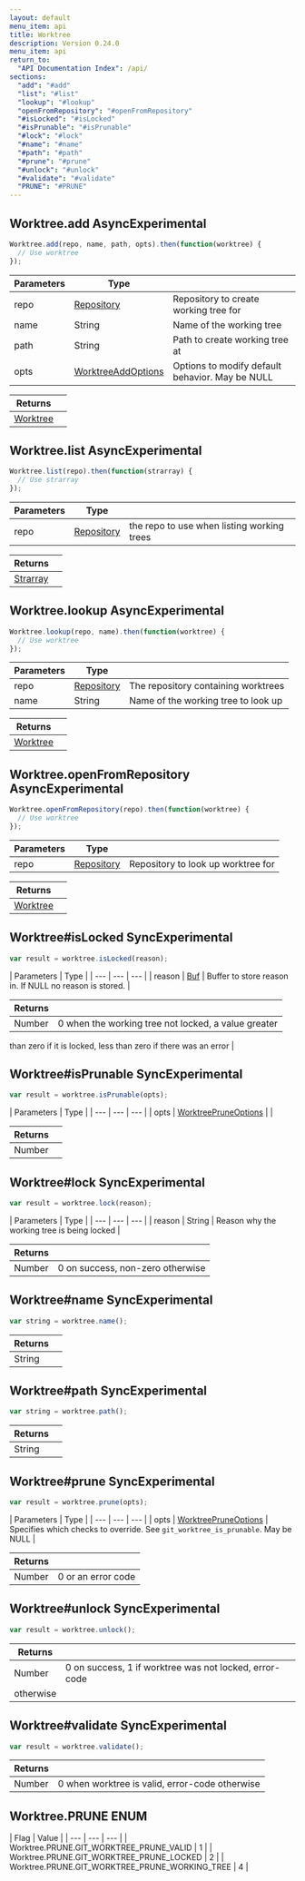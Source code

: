 ```yaml
---
layout: default
menu_item: api
title: Worktree
description: Version 0.24.0
menu_item: api
return_to:
  "API Documentation Index": /api/
sections:
  "add": "#add"
  "list": "#list"
  "lookup": "#lookup"
  "openFromRepository": "#openFromRepository"
  "#isLocked": "#isLocked"
  "#isPrunable": "#isPrunable"
  "#lock": "#lock"
  "#name": "#name"
  "#path": "#path"
  "#prune": "#prune"
  "#unlock": "#unlock"
  "#validate": "#validate"
  "PRUNE": "#PRUNE"
---
```


## <a name="add"></a><span>Worktree.</span>add <span class="tags"><span class="async">Async</span><span class="experimental">Experimental</span></span>

```js
Worktree.add(repo, name, path, opts).then(function(worktree) {
  // Use worktree
});
```

| Parameters | Type |   |
| --- | --- | --- |
| repo | [Repository](/api/repository/) | Repository to create working tree for |
| name | String | Name of the working tree |
| path | String | Path to create working tree at |
| opts | [WorktreeAddOptions](/api/worktree_add_options/) | Options to modify default behavior. May be NULL |

| Returns |  |
| --- | --- |
| [Worktree](/api/worktree/) |  |

## <a name="list"></a><span>Worktree.</span>list <span class="tags"><span class="async">Async</span><span class="experimental">Experimental</span></span>

```js
Worktree.list(repo).then(function(strarray) {
  // Use strarray
});
```

| Parameters | Type |   |
| --- | --- | --- |
| repo | [Repository](/api/repository/) | the repo to use when listing working trees |

| Returns |  |
| --- | --- |
| [Strarray](/api/strarray/) |  |

## <a name="lookup"></a><span>Worktree.</span>lookup <span class="tags"><span class="async">Async</span><span class="experimental">Experimental</span></span>

```js
Worktree.lookup(repo, name).then(function(worktree) {
  // Use worktree
});
```

| Parameters | Type |   |
| --- | --- | --- |
| repo | [Repository](/api/repository/) | The repository containing worktrees |
| name | String | Name of the working tree to look up |

| Returns |  |
| --- | --- |
| [Worktree](/api/worktree/) |  |

## <a name="openFromRepository"></a><span>Worktree.</span>openFromRepository <span class="tags"><span class="async">Async</span><span class="experimental">Experimental</span></span>

```js
Worktree.openFromRepository(repo).then(function(worktree) {
  // Use worktree
});
```

| Parameters | Type |   |
| --- | --- | --- |
| repo | [Repository](/api/repository/) | Repository to look up worktree for |

| Returns |  |
| --- | --- |
| [Worktree](/api/worktree/) |  |

## <a name="isLocked"></a><span>Worktree#</span>isLocked <span class="tags"><span class="sync">Sync</span><span class="experimental">Experimental</span></span>

```js
var result = worktree.isLocked(reason);
```

| Parameters | Type |
| --- | --- | --- |
| reason | [Buf](/api/buf/) | Buffer to store reason in. If NULL no reason is stored. |

| Returns |  |
| --- | --- |
| Number |  0 when the working tree not locked, a value greater
  than zero if it is locked, less than zero if there was an
  error |

## <a name="isPrunable"></a><span>Worktree#</span>isPrunable <span class="tags"><span class="sync">Sync</span><span class="experimental">Experimental</span></span>

```js
var result = worktree.isPrunable(opts);
```

| Parameters | Type |
| --- | --- | --- |
| opts | [WorktreePruneOptions](/api/worktree_prune_options/) |  |

| Returns |  |
| --- | --- |
| Number |  |

## <a name="lock"></a><span>Worktree#</span>lock <span class="tags"><span class="sync">Sync</span><span class="experimental">Experimental</span></span>

```js
var result = worktree.lock(reason);
```

| Parameters | Type |
| --- | --- | --- |
| reason | String | Reason why the working tree is being locked |

| Returns |  |
| --- | --- |
| Number |  0 on success, non-zero otherwise |

## <a name="name"></a><span>Worktree#</span>name <span class="tags"><span class="sync">Sync</span><span class="experimental">Experimental</span></span>

```js
var string = worktree.name();
```

| Returns |  |
| --- | --- |
| String |  |

## <a name="path"></a><span>Worktree#</span>path <span class="tags"><span class="sync">Sync</span><span class="experimental">Experimental</span></span>

```js
var string = worktree.path();
```

| Returns |  |
| --- | --- |
| String |  |

## <a name="prune"></a><span>Worktree#</span>prune <span class="tags"><span class="sync">Sync</span><span class="experimental">Experimental</span></span>

```js
var result = worktree.prune(opts);
```

| Parameters | Type |
| --- | --- | --- |
| opts | [WorktreePruneOptions](/api/worktree_prune_options/) | Specifies which checks to override. See `git_worktree_is_prunable`. May be NULL |

| Returns |  |
| --- | --- |
| Number |  0 or an error code |

## <a name="unlock"></a><span>Worktree#</span>unlock <span class="tags"><span class="sync">Sync</span><span class="experimental">Experimental</span></span>

```js
var result = worktree.unlock();
```

| Returns |  |
| --- | --- |
| Number |  0 on success, 1 if worktree was not locked, error-code
  otherwise |

## <a name="validate"></a><span>Worktree#</span>validate <span class="tags"><span class="sync">Sync</span><span class="experimental">Experimental</span></span>

```js
var result = worktree.validate();
```

| Returns |  |
| --- | --- |
| Number |  0 when worktree is valid, error-code otherwise |

## <a name="PRUNE"></a><span>Worktree.</span>PRUNE <span class="tags"><span class="enum">ENUM</span></span>

| Flag | Value |
| --- | --- | --- |
| <span>Worktree.PRUNE.</span>GIT_WORKTREE_PRUNE_VALID | 1 |
| <span>Worktree.PRUNE.</span>GIT_WORKTREE_PRUNE_LOCKED | 2 |
| <span>Worktree.PRUNE.</span>GIT_WORKTREE_PRUNE_WORKING_TREE | 4 |

